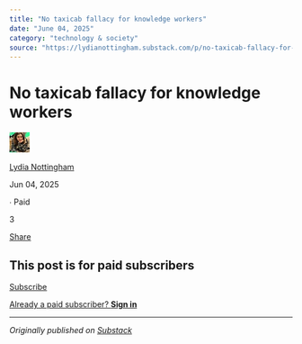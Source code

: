 ```yaml
---
title: "No taxicab fallacy for knowledge workers"
date: "June 04, 2025"
category: "technology & society"
source: "https://lydianottingham.substack.com/p/no-taxicab-fallacy-for-knowledge"
---
```


# No taxicab fallacy for knowledge workers

[![Lydia Nottingham's avatar](images/no-taxicab-fallacy-for-knowledge-workers_img_01.jpeg)](https://substack.com/@lydianottingham)

[Lydia Nottingham](https://substack.com/@lydianottingham)

Jun 04, 2025

∙ Paid

3

[](https://lydianottingham.substack.com/p/no-taxicab-fallacy-for-knowledge/comments)

[Share](javascript:void\(0\))

## This post is for paid subscribers

[Subscribe](https://lydianottingham.substack.com/subscribe?simple=true&next=https%3A%2F%2Flydianottingham.substack.com%2Fp%2Fno-taxicab-fallacy-for-knowledge&utm_source=paywall&utm_medium=web&utm_content=165156863)

[Already a paid subscriber? **Sign in**](https://substack.com/sign-in?redirect=%2Fp%2Fno-taxicab-fallacy-for-knowledge&for_pub=lydianottingham&change_user=false)

---

*Originally published on [Substack](https://lydianottingham.substack.com/p/no-taxicab-fallacy-for-knowledge)*